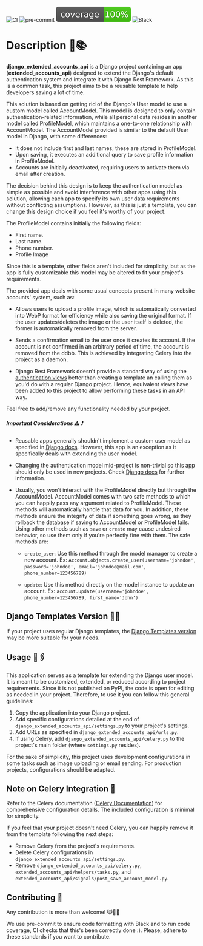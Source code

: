 ![CI](https://github.com/tsenovilla/django_extended_accounts_api/actions/workflows/tests.yaml/badge.svg)
![pre-commit](https://github.com/tsenovilla/django_extended_accounts_api/actions/workflows/pre-commit.yaml/badge.svg)
![Coverage](./coverage/coverage.svg)
![Black](https://img.shields.io/badge/code%20style-black-000000.svg)

# Description 📖📚

**django_extended_accounts_api** is a Django project containing an app (**extended_accounts_api**) designed to extend the Django's default authentication system and integrate it with Django Rest Framework. As this is a common task, this project aims to be a reusable template to help developers saving a lot of time. 

This solution is based on getting rid of the Django's User model to use a custom model called AccountModel. This model is designed to only contain authentication-related information, while all personal data resides in another model called ProfileModel, which maintains a one-to-one relationship with AccountModel. The AccountModel provided is similar to the default User model in Django, with some differences:

- It does not include first and last names; these are stored in ProfileModel.
- Upon saving, it executes an additional query to save profile information in ProfileModel.
- Accounts are initially deactivated, requiring users to activate them via email after creation.

The decision behind this design is to keep the authentication model as simple as possible and avoid interference with other apps using this solution, allowing each app to specify its own user data requirements without conflicting assumptions. However, as this is just a template, you can change this design choice if you feel it's worthy of your project.

The ProfileModel contains initially the following fields: 

- First name.
- Last name.
- Phone number.
- Profile Image

Since this is a template, other fields aren't included for simplicity, but as the app is fully customizable this model may be altered to fit your project's requirements.

The provided app deals with some usual concepts present in many website accounts' system, such as:

- Allows users to upload a profile image, which is automatically converted into WebP format for efficiency while also saving the original format. If the user updates/deletes the image or the user itself is deleted, the former is automatically removed from the server.

- Sends a confirmation email to the user once it creates its account. If the account is not confirmed in an arbitrary period of time, the account is removed from the ddbb. This is achieved by integrating Celery into the project as a daemon.

- Django Rest Framework doesn't provide a standard way of using the [authentication views](https://docs.djangoproject.com/en/5.0/topics/auth/default/#module-django.contrib.auth.views) better than creating a template an calling them as you'd do with a regular Django project. Hence, equivalent views have been added to this project to allow performing these tasks in an API way.

Feel free to add/remove any functionality needed by your project.

##### Important Considerations ⚠️ ❗️

- Reusable apps generally shouldn't implement a custom user model as specified in [Django docs](https://docs.djangoproject.com/en/5.0/topics/auth/customizing/#reusable-apps-and-auth-user-model). However, this app is an exception as it specifically deals with extending the user model.
- Changing the authentication model mid-project is non-trivial so this app should only be used in new projects. Check [Django docs](https://docs.djangoproject.com/en/5.0/topics/auth/customizing/#changing-to-a-custom-user-model-mid-project) for further information.
- Usually, you won't interact with the ProfileModel directly but through the AccountModel. AccountModel comes with two safe methods to which you can happily pass any argument related to ProfileModel. 
These methods will automatically handle that data for you. In addition, these methods ensure the integrity of data if something goes wrong, as they rollback the database if saving to AccountModel or ProfileModel fails. 
Using other methods such as ``save`` or ``create`` may cause undesired behavior, so use them only if you're perfectly fine with them.
The safe methods are:
    
    - `create_user`: Use this method through the model manager to create a new account. Ex: ``Account.objects.create_user(username='johndoe', password='johndoe', email='johndoe@mail.com', phone_number=123456789)``

    - `update`: Use this method directly on the model instance to update an account. Ex: ``account.update(username='johndoe', phone_number=123456789, first_name='John')``


## Django Templates Version 📱💡

If your project uses regular Django templates, the [Django Templates version](https://github.com/tsenovilla/django_extended_accounts) may be more suitable for your needs.
    

## Usage 📌🖇️

This application serves as a template for extending the Django user model. It is meant to be customized, extended, or reduced according to project requirements. Since it is not published on PyPI, the code is open for editing as needed in your project. Therefore, to use it you can follow this general guidelines:

1. Copy the application into your Django project.
2. Add specific configurations detailed at the end of `django_extended_accounts_api/settings.py` to your project's settings.
3. Add URLs as specified in `django_extended_accounts_api/urls.py`.
4. If using Celery, add `django_extended_accounts_api/celery.py` to the project's main folder (where `settings.py` resides).

For the sake of simplicity, this project uses development configurations in some tasks such as image uploading or email sending. For production projects, configurations should be adapted.

## Note on Celery Integration 🤝

Refer to the Celery documentation ([Celery Documentation](https://docs.celeryq.dev/en/stable/userguide/configuration.html)) for comprehensive configuration details. The included configuration is minimal for simplicity.

If you feel that your project doesn't need Celery, you can happily remove it from the template following the next steps:

- Remove Celery from the project's requirements.
- Delete Celery configurations in `django_extended_accounts_api/settings.py`.
- Remove `django_extended_accounts_api/celery.py`, `extended_accounts_api/helpers/tasks.py`, and `extended_accounts_api/signals/post_save_account_model.py`.

## Contributing 📝

Any contribution is more than welcome! 😸🤝🦾

We use pre-commit to ensure code formatting with Black and to run code coverage, CI checks that this's been correctly done :). Please, adhere to these standards if you want to contribute.

